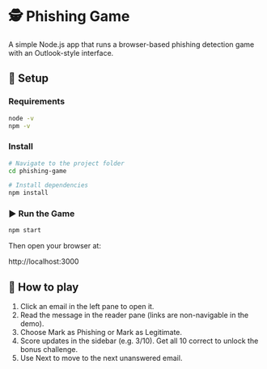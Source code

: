 # 🕵️ Phishing Game
A simple Node.js app that runs a browser-based phishing detection game with an Outlook-style interface.

## 🚀 Setup

### Requirements

```bash
node -v
npm -v
```

### Install
```bash
# Navigate to the project folder
cd phishing-game

# Install dependencies
npm install
```

### ▶️ Run the Game

```bash
npm start
```

Then open your browser at:

http://localhost:3000

## 🧩 How to play

1. Click an email in the left pane to open it.
1. Read the message in the reader pane (links are non-navigable in the demo).
1. Choose Mark as Phishing or Mark as Legitimate.
1. Score updates in the sidebar (e.g. 3/10). Get all 10 correct to unlock the bonus challenge.
1. Use Next to move to the next unanswered email.